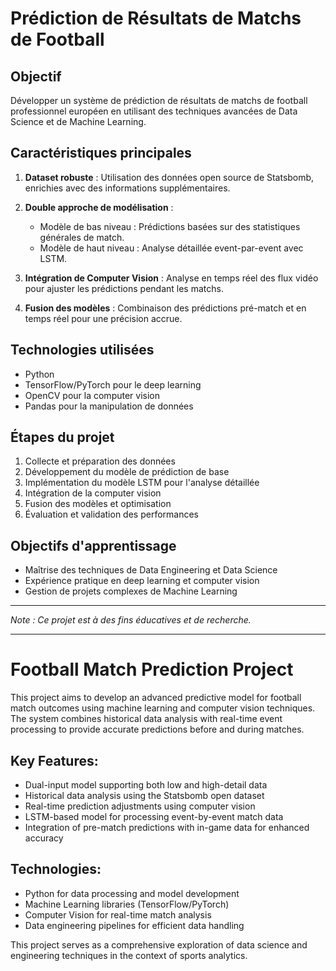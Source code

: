 # Prédiction de Résultats de Matchs de Football

## Objectif
Développer un système de prédiction de résultats de matchs de football professionnel européen en utilisant des techniques avancées de Data Science et de Machine Learning.

## Caractéristiques principales
1. **Dataset robuste** : Utilisation des données open source de Statsbomb, enrichies avec des informations supplémentaires.

2. **Double approche de modélisation** :
   - Modèle de bas niveau : Prédictions basées sur des statistiques générales de match.
   - Modèle de haut niveau : Analyse détaillée event-par-event avec LSTM.

3. **Intégration de Computer Vision** : Analyse en temps réel des flux vidéo pour ajuster les prédictions pendant les matchs.

4. **Fusion des modèles** : Combinaison des prédictions pré-match et en temps réel pour une précision accrue.

## Technologies utilisées
- Python
- TensorFlow/PyTorch pour le deep learning
- OpenCV pour la computer vision
- Pandas pour la manipulation de données

## Étapes du projet
1. Collecte et préparation des données
2. Développement du modèle de prédiction de base
3. Implémentation du modèle LSTM pour l'analyse détaillée
4. Intégration de la computer vision
5. Fusion des modèles et optimisation
6. Évaluation et validation des performances

## Objectifs d'apprentissage
- Maîtrise des techniques de Data Engineering et Data Science
- Expérience pratique en deep learning et computer vision
- Gestion de projets complexes de Machine Learning

---
*Note : Ce projet est à des fins éducatives et de recherche.*

---

# Football Match Prediction Project

This project aims to develop an advanced predictive model for football match outcomes using machine learning and computer vision techniques. The system combines historical data analysis with real-time event processing to provide accurate predictions before and during matches.

## Key Features:
- Dual-input model supporting both low and high-detail data
- Historical data analysis using the Statsbomb open dataset
- Real-time prediction adjustments using computer vision
- LSTM-based model for processing event-by-event match data
- Integration of pre-match predictions with in-game data for enhanced accuracy

## Technologies:
- Python for data processing and model development
- Machine Learning libraries (TensorFlow/PyTorch)
- Computer Vision for real-time match analysis
- Data engineering pipelines for efficient data handling

This project serves as a comprehensive exploration of data science and engineering techniques in the context of sports analytics.

